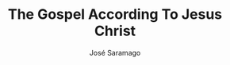 ---
title: The Gospel According To Jesus Christ
author: José Saramago
readingDate: 2015-10-09
layout: book
---